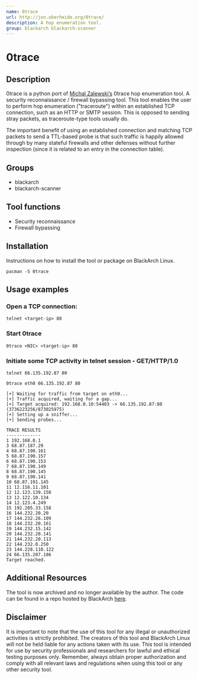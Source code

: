 ```yaml
---
name: 0trace
url: http://jon.oberheide.org/0trace/
description: A hop enumeration tool.
group: blackarch blackarch-scanner
---
```


# 0trace

## Description
0trace is a python port of [Michal Zalewski’s](http://lcamtuf.coredump.cx/) 0trace hop enumeration tool. A security reconnaissance / firewall bypassing tool. This tool enables the user to perform hop enumeration ("traceroute") within an established TCP connection, such as an HTTP or SMTP session. This is opposed to sending stray packets, as traceroute-type tools usually do. 

The important benefit of using an established connection and matching TCP packets to send a TTL-based probe is that such traffic is happily allowed through by many stateful firewalls and other defenses without further inspection (since it is related to an entry in the connection table).

## Groups
- blackarch
- blackarch-scanner

## Tool functions
- Security reconnaissance
- Firewall bypassing

## Installation
Instructions on how to install the tool or package on BlackArch Linux.

```
pacman -S 0trace
```

## Usage examples
### Open a TCP connection:
```
telnet <target-ip> 80
```

### Start 0trace
```
0trace <NIC> <target-ip> 80
```

### Initiate some TCP activity in telnet session - GET/HTTP/1.0
`telnet 66.135.192.87 80`

`0trace eth0 66.135.192.87 80`
```
[+] Waiting for traffic from target on eth0...
[+] Traffic acquired, waiting for a gap...
[+] Target acquired: 192.168.0.10:54403 -> 66.135.192.87:80 (3736223256/873025975)
[+] Setting up a sniffer...
[+] Sending probes...

TRACE RESULTS
-------------
1 192.168.0.1
3 68.87.187.29
4 68.87.190.161
5 68.87.190.157
6 68.87.190.153
7 68.87.190.149
8 68.87.190.145
9 68.87.190.141
10 68.87.191.145
11 12.116.11.101
12 12.123.139.150
13 12.122.10.134
14 12.123.4.249
15 192.205.33.158
16 144.232.20.20
17 144.232.26.109
18 144.232.20.161
19 144.232.15.142
20 144.232.20.141
21 144.232.20.113
22 144.232.0.250
23 144.228.110.122
24 66.135.207.186
Target reached.
```

## Additional Resources
The tool is now archived and no longer available by the author. The code can be found in a repo hosted by BlackArch [here](https://github.com/BlackArch/0trace/blob/master/0trace.py).

## Disclaimer
It is important to note that the use of this tool for any illegal or unauthorized activities is strictly prohibited. The creators of this tool and BlackArch Linux will not be held liable for any actions taken with its use. This tool is intended for use by security professionals and researchers for lawful and ethical testing purposes only. Remember, always obtain proper authorization and comply with all relevant laws and regulations when using this tool or any other security tool.
